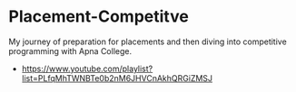 # Placement-Competitve
My journey of preparation for placements and then diving into competitive programming with Apna College.
- https://www.youtube.com/playlist?list=PLfqMhTWNBTe0b2nM6JHVCnAkhQRGiZMSJ
